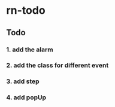 # rn-todo
## Todo 
### 1. add the alarm
### 2. add the class for different event
### 3. add step
### 4. add popUp